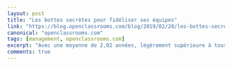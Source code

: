 ```yaml
---
layout: post
title: "Les bottes secrètes pour fidéliser ses équipes"
link: "https://blog.openclassrooms.com/blog/2019/02/28/les-bottes-secretes-pour-fideliser-ses-equipes/"
canonical: "openclassrooms.com"
tags: [management, openclassrooms.com]
excerpt: "Avec une moyenne de 2,02 années, légèrement supérieure à tous les autres, Facebook est celui qui s’en sort le mieux de tous les grands noms de la baie. Il semble impossible de retenir plus de deux ans leurs salariés."
comments: true
---
```

